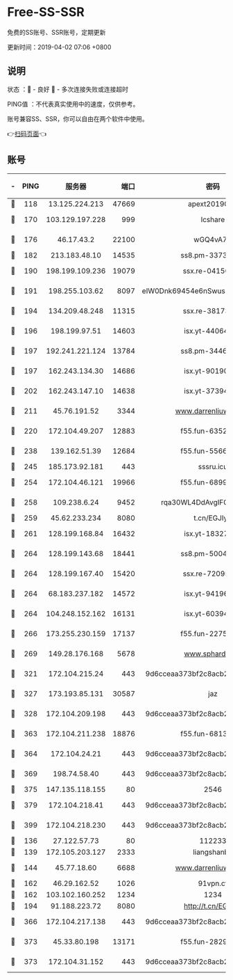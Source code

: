 # Free-SS-SSR

免费的SS账号、SSR账号，定期更新

更新时间：2019-04-02 07:06 +0800

## 说明

状态     ：🙂 - 良好 🙁 - 多次连接失败或连接超时

PING值   ：不代表真实使用中的速度，仅供参考。

账号兼容SS、SSR，你可以自由在两个软件中使用。

👉[扫码页面](https://liesauer.github.io/Free-SS-SSR/)👈

## 账号

|-|PING|服务器|端口|密码|加密方式|区域|
|:----:|:----:|:-----:|-----:|:----:|:----:|:----:|
|🙂|118|13.125.224.213|47669|apext2019001|chacha20|KR|
|🙂|170|103.129.197.228|999|lcshare|aes-256-cfb|CN|
|🙂|176|46.17.43.2|22100|wGQ4vA7D|aes-256-gcm|RU|
|🙂|182|213.183.48.10|14535|ss8.pm-33736221|rc4-md5|RU|
|🙂|190|198.199.109.236|19079|ssx.re-04150237|aes-256-cfb|US|
|🙂|191|198.255.103.62|8097|eIW0Dnk69454e6nSwuspv9DmS201tQ0D|aes-256-cfb|US|
|🙂|194|134.209.48.248|11315|ssx.re-38173894|aes-256-cfb|US|
|🙂|196|198.199.97.51|14603|isx.yt-44064347|aes-256-cfb|US|
|🙂|197|192.241.221.124|13784|ss8.pm-34461522|aes-256-cfb|US|
|🙂|197|162.243.134.30|14686|isx.yt-90190160|aes-256-cfb|US|
|🙂|202|162.243.147.10|14638|isx.yt-37394875|aes-256-cfb|US|
|🙂|211|45.76.191.52|3344|www.darrenliuwei.com|aes-256-cfb|AU|
|🙂|220|172.104.49.207|12883|f55.fun-63527647|aes-256-cfb|SG|
|🙂|238|139.162.51.39|12684|f55.fun-55660117|aes-256-cfb|SG|
|🙂|245|185.173.92.181|443|sssru.icu|rc4-md5|RU|
|🙂|254|172.104.46.121|19966|f55.fun-68996821|aes-256-cfb|SG|
|🙂|258|109.238.6.24|9452|rqa30WL4DdAvgIFG6Fs3znzTa|aes-256-cfb|FR|
|🙂|259|45.62.233.234|8080|t.cn/EGJIyrl|rc4-md5|CA|
|🙂|261|128.199.168.84|16432|isx.yt-18327519|aes-256-cfb|SG|
|🙂|264|128.199.143.68|18441|ss8.pm-50042831|aes-256-cfb|SG|
|🙂|264|128.199.167.40|15420|ssx.re-72095229|aes-256-cfb|SG|
|🙂|264|68.183.237.182|14572|isx.yt-94196593|aes-256-cfb|SG|
|🙂|264|104.248.152.162|16131|isx.yt-60394237|aes-256-cfb|SG|
|🙂|266|173.255.230.159|17137|f55.fun-22752790|aes-256-cfb|US|
|🙂|269|149.28.176.168|5678|www.sphard.com|aes-256-cfb|SG|
|🙂|321|172.104.215.24|443|9d6cceaa373bf2c8acb22e60b6a58be6|aes-256-cfb|US|
|🙂|327|173.193.85.131|30587|jaz|aes-256-cfb|US|
|🙂|328|172.104.209.198|443|9d6cceaa373bf2c8acb22e60b6a58be6|aes-256-cfb|US|
|🙂|363|172.104.211.238|18876|f55.fun-68130782|aes-256-cfb|US|
|🙂|364|172.104.24.21|443|9d6cceaa373bf2c8acb22e60b6a58be6|aes-256-cfb|US|
|🙂|369|198.74.58.40|443|9d6cceaa373bf2c8acb22e60b6a58be6|aes-256-cfb|US|
|🙂|375|147.135.118.155|80|2546|chacha20|US|
|🙂|379|172.104.218.41|443|9d6cceaa373bf2c8acb22e60b6a58be6|aes-256-cfb|US|
|🙂|399|172.104.218.230|443|9d6cceaa373bf2c8acb22e60b6a58be6|aes-256-cfb|US|
|🙂|136|27.122.57.73|80|112233|chacha20|CN|
|🙂|139|172.105.203.127|2333|liangshanbo|chacha20|JP|
|🙂|144|45.77.18.60|6688|www.darrenliuwei.com|aes-256-cfb|JP|
|🙂|162|46.29.162.52|1026|91vpn.cf|rc4-md5|RU|
|🙂|162|103.102.160.252|1234|1234|rc4-md5|JP|
|🙂|194|91.188.223.72|8080|http://t.cn/EGJIyrl|rc4-md5|RU|
|🙂|366|172.104.217.138|443|9d6cceaa373bf2c8acb22e60b6a58be6|aes-256-cfb|US|
|🙂|373|45.33.80.198|13171|f55.fun-28295578|aes-256-cfb|US|
|🙂|373|172.104.31.152|443|9d6cceaa373bf2c8acb22e60b6a58be6|aes-256-cfb|US|
